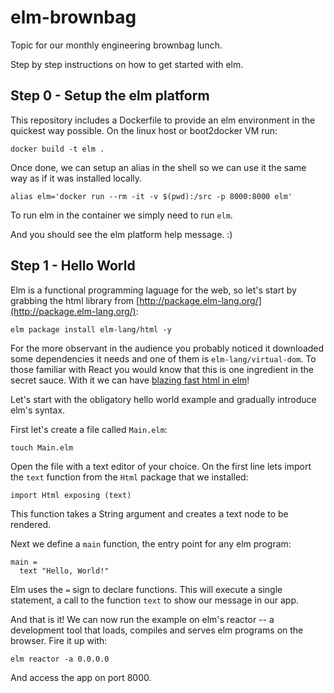 # elm-brownbag

Topic for our monthly engineering brownbag lunch.

Step by step instructions on how to get started with elm.

## Step 0 - Setup the elm platform

This repository includes a Dockerfile to provide an elm environment in the quickest way possible. On the linux host or boot2docker VM run:

`docker build -t elm .`

Once done, we can setup an alias in the shell so we can use it the same way as if it was installed locally.

`alias elm='docker run --rm -it -v $(pwd):/src -p 8000:8000 elm'`

To run elm in the container we simply need to run `elm`.

And you should see the elm platform help message. :)

## Step 1 - Hello World

Elm is a functional programming laguage for the web, so let's start by grabbing the html library from [http://package.elm-lang.org/](http://package.elm-lang.org/):

`elm package install elm-lang/html -y`

For the more observant in the audience you probably noticed it downloaded some dependencies it needs and one of them is `elm-lang/virtual-dom`. To those familiar with React you would know that this is one ingredient in the secret sauce. With it we can have [blazing fast html in elm](http://elm-lang.org/blog/blazing-fast-html)!

Let's start with the obligatory hello world example and gradually introduce elm's syntax.

First let's create a file called `Main.elm`:

`touch Main.elm`

Open the file with a text editor of your choice. On the first line lets import the `text` function from the `Html` package that we installed:

`import Html exposing (text)`

This function takes a String argument and creates a text node to be rendered.

Next we define a `main` function, the entry point for any elm program:

```
main =
  text "Hello, World!"
```

Elm uses the `=` sign to declare functions. This will execute a single statement, a call to the function `text` to show our message in our app.

And that is it! We can now run the example on elm's reactor -- a development tool that loads, compiles and serves elm programs on the browser. Fire it up with:

`elm reactor -a 0.0.0.0`

And access the app on port 8000.
